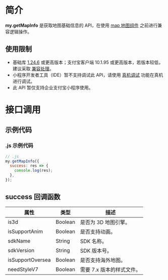 # 简介

**my.getMapInfo** 是获取地图基础信息的 API，在使用 [map 地图组件](https://opendocs.alipay.com/mini/component/map) 之前进行兼容逻辑操作。

## 使用限制

- 基础库 [1.24.6](https://opendocs.alipay.com/mini/framework/lib) 或更高版本；支付宝客户端 10.1.95 或更高版本，若版本较低，建议采取 [兼容处理](https://opendocs.alipay.com/mini/framework/compatibility)。
- 小程序开发者工具（IDE）暂不支持调试此 API，请使用 [真机调试](https://opendocs.alipay.com/mini/ide/remote-debug) 功能在真机进行调试。
- 此 API 暂仅支持企业支付宝小程序使用。

# 接口调用

## 示例代码

### .js 示例代码

```javascript
// .js
my.getMapInfo({
  success: res => {
    console.log(res);
  },
});
```

## success 回调函数

| **属性**         | **类型** | **描述**                  |
| ---------------- | -------- | ------------------------- |
| is3d             | Boolean  | 是否为 3D 地图引擎。      |
| isSupportAnim    | Boolean  | 是否支持动画。            |
| sdkName          | String   | SDK 名称。                |
| sdkVersion       | String   | SDK 版本号。              |
| isSupportOversea | Boolean  | 是否支持海外地图。        |
| needStyleV7      | Boolean  | 需要 7.x 版本的样式文件。 |
